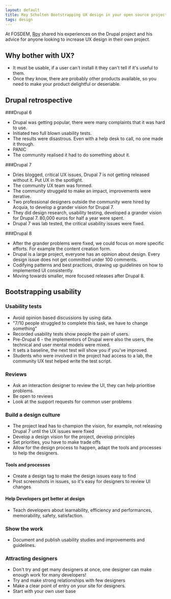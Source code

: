 ```yaml
---
layout: default
title: Roy Scholten Bootstrapping UX design in your open source project
tags: design
---
```


At FOSDEM, <a href="https://twitter.com/royscholten">Roy</a> shared his experiences on the Drupal project and his advice for anyone looking to increase UX design in their own project.

## Why bother with UX?

* It must be usable, if a user can't install it they can't tell if it's useful to them.
* Once they know, there are probably other products available, so you need to make your product delightful or deseriable.

## Drupal retrospective
###Drupal 6
* Drupal was getting popular, there were many complaints that it was hard to use.
* Initiated two full blown usability tests.
* The results were disastrous. Even with a help desk to call, no one made it through.
* PANIC
* The community realised it had to do something about it.

###Drupal 7
* Dries blogged, critical UX issues, Drupal 7 is not getting released without it. Put UX in the spotlight.
* The community UX team was formed.
* The community struggeld to make an impact, improvements were iterative.
* Two professional designers outside the community were hired by Acquia, to develop a grander vision for Drupal 7.
* They did design research, usability testing, developed a grander vision for Drupal 7. 80,000 euros for half a year were spent.
* Drupal 7 was lab tested, the critical usability issues were fixed.

###Drupal 8
* After the grander problems were fixed, we could focus on more specific efforts. For example the content creation form.
* Drupal is a large project, everyone has an opinion about design. Every design issue does not get committed under 100 comments.
* Codifying patterns and best practices, drawing up guidelines on how to implemented UI consistently.
* Moving towards smaller, more focused releases after Drupal 8.

## Bootstrapping usability
### Usability tests
* Avoid opinion based  discussions by using data.
* "7/10 people struggled to complete this task, we have to change something"
* Recorded usability tests show people the pain of users.
* Pre-Drupal 6 - the implementors of Drupal were also the users, the technical and user mental models were mixed.
* It sets a baseline, the next test will show you if you've improved.
* Students who were involved in the project had access to a lab, the community UX test helped write the test script.

### Reviews
* Ask an interaction designer to review the UI, they can help prioritise problems.
* Be open to reviews
* Look at the support requests for common user problems

### Build a design culture
* The project lead has to champion the vision, for example, not releasing Drupal 7 until the UX issues were fixed
* Develop a design vision for the project, develop principles
* Set priorities, you have to make trade offs
* Allow for the design process to happen, adapt the tools and processes to help the designers.

#### Tools and processes
* Create a design tag to make the design issues easy to find
* Post screenshots in issues, so it's easy for designers to review UI changes

#### Help Developers get better at design
* Teach developers about learnability, efficiency and performances, memorability, safety, satisfaction.

### Show the work
* Document and publish usability studies and improvements and guidelines.

### Attracting designers
* Don't try and get many designers at once, one designer can make enough work for many developers!
* Try and make strong relationships with few designers
* Make a clear point of entry on your site for designers.
* Start with your own user base

